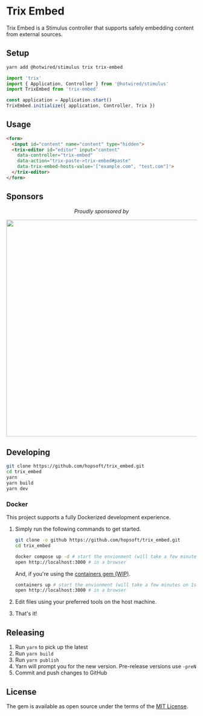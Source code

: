 # Trix Embed

Trix Embed is a Stimulus controller that supports safely embedding content from external sources.

## Setup

```sh
yarn add @hotwired/stimulus trix trix-embed
```

```js
import 'trix'
import { Application, Controller } from '@hotwired/stimulus'
import TrixEmbed from 'trix-embed'

const application = Application.start()
TrixEmbed.initialize({ application, Controller, Trix })
```

## Usage

```html
<form>
  <input id="content" name="content" type="hidden">
  <trix-editor id="editor" input="content"
    data-controller="trix-embed"
    data-action="trix-paste->trix-embed#paste"
    data-trix-embed-hosts-value='["example.com", "test.com"]'>
  </trix-editor>
</form>
```

## Sponsors

<p align="center">
  <em>Proudly sponsored by</em>
</p>
<p align="center">
  <a href="https://www.clickfunnels.com?utm_source=hopsoft&utm_medium=open-source&utm_campaign=trix_embed">
    <img src="https://images.clickfunnel.com/uploads/digital_asset/file/176632/clickfunnels-dark-logo.svg" width="575" />
  </a>
</p>

## Developing

```sh
git clone https://github.com/hopsoft/trix_embed.git
cd trix_embed
yarn
yarn build
yarn dev
```
### Docker

This project supports a fully Dockerized development experience.

1. Simply run the following commands to get started.

   ```sh
   git clone -o github https://github.com/hopsoft/trix_embed.git
   cd trix_embed
   ```

   ```sh
   docker compose up -d # start the envionment (will take a few minutes on 1st run)
   open http://localhost:3000 # in a browser
   ```

   And, if you're using the [containers gem (WIP)](https://github.com/hopsoft/containers).

   ```sh
   containers up # start the envionment (will take a few minutes on 1st run)
   open http://localhost:3000 # in a browser
   ```

1. Edit files using your preferred tools on the host machine.

1. That's it!

## Releasing

1. Run `yarn` to pick up the latest
1. Run `yarn build`
1. Run `yarn publish`
1. Yarn will prompt you for the new version. Pre-release versions use `-preN`
1. Commit and push changes to GitHub

## License

The gem is available as open source under the terms of the [MIT License](https://opensource.org/licenses/MIT).
